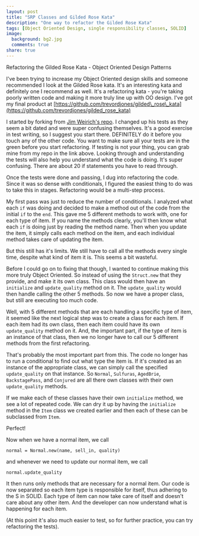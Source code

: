 ```yaml
---
layout: post
title: "SRP Classes and Gilded Rose Kata"
description: "One way to refactor the Gilded Rose Kata"
tags: [Object Oriented Design, single responsibility classes, SOLID]
image:
  background: bg2.jpg
  comments: true
share: true
---
```

Refactoring the Gilded Rose Kata - Object Oriented Design Patterns

I've been trying to increase my Object Oriented design skills and someone recommended I look at the Gilded Rose kata. It's an interesting kata and definitely one I recommend as well. It's a refactoring kata - you're taking poorly written code and making it more truly line up with OO design. I've got my final product at [https://github.com/trevordjones/gilded\_rose\_kata](https://github.com/trevordjones/gilded_rose_kata)

I started by forking from [Jim Weirich's repo](https://github.com/jimweirich/gilded_rose_kata). I changed up his tests as they seem a bit dated and were super confusing themselves. It's a good exercise in test writing, so I suggest you start there. DEFINITELY do it before you touch any of the other code. You want to make sure all your tests are in the green before you start refactoring. If testing is not your thing, you can grab mine from my repo in the link above. Looking through and understanding the tests will also help you understand what the code is doing. It's super confusing. There are about 20 if statements you have to read through.

Once the tests were done and passing, I dug into refactoring the code. Since it was so dense with conditionals, I figured the easiest thing to do was to take this in stages. Refactoring would be a multi-step process. 

My first pass was just to reduce the number of conditionals. I analyzed what each `if` was doing and decided to make a method out of the code from the initial `if` to the `end`. This gave me 5 different methods to work with, one for each type of item. If you name the methods clearly, you'll then know what each `if` is doing just by reading the method name. Then when you update the item, it simply calls each method on the item, and each individual method takes care of updating the item.

But this still has it's limits. We still have to call all the methods every single time, despite what kind of item it is. This seems a bit wasteful.

Before I could go on to fixing that though, I wanted to continue making this more truly Object Oriented. So instead of using the `Struct.new` that they provide, and make it its own class. This class would then have an `initialize` and `update_quality` method on it. The `update_quality` would then handle calling the other 5 methods. So now we have a proper class, but still are executing too much code.

Well, with 5 different methods that are each handling a specific type of item, it seemed like the next logical step was to create a class for each item. If each item had its own class, then each item could have its own `update_quality` method on it. And, the important part, if the type of item is an instance of that class, then we no longer have to call our 5 different methods from the first refactoring.

That's probably the most important part from this. The code no longer has to run a conditional to find out what type the item is. If it's created as an instance of the appropriate class, we can simply call the specified `update_quality` on that instance. So `Normal`, `Sulfuras`, `AgedBrie`, `BackstagePass`, and `Conjured` are all there own classes with their own `update_quality` methods.

If we make each of these classes have their own `initialize` method, we see a lot of repeated code. We can dry it up by having the `initialize` method in the `Item` class we created earlier and then each of these can be subclassed from `Item`.

Perfect!

Now when we have a normal item, we call 

	normal = Normal.new(name, sell_in, quality) 

and whenever we need to update our normal item, we call 

	normal.update_quality 

It then runs only methods that are necessary for a normal item. Our code is now separated so each item type is responsible for itself, thus adhering to the S in SOLID. Each type of item can now take care of itself and doesn't care about any other item. And the developer can now understand what is happening for each item. 

(At this point it's also much easier to test, so for further practice, you can try refactoring the tests).

